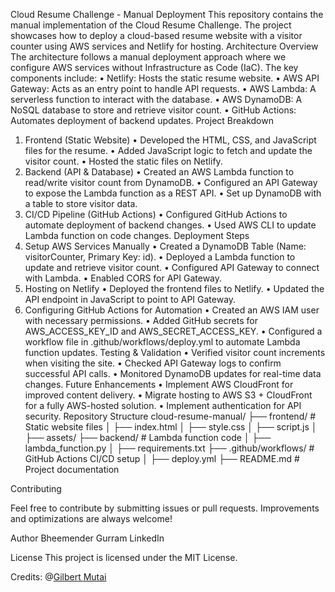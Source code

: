 Cloud Resume Challenge - Manual Deployment
This repository contains the manual implementation of the Cloud Resume Challenge. The project showcases how to deploy a cloud-based resume website with a visitor counter using AWS services and Netlify for hosting.
Architecture Overview
The architecture follows a manual deployment approach where we configure AWS services without Infrastructure as Code (IaC). The key components include:
•	Netlify: Hosts the static resume website.
•	AWS API Gateway: Acts as an entry point to handle API requests.
•	AWS Lambda: A serverless function to interact with the database.
•	AWS DynamoDB: A NoSQL database to store and retrieve visitor count.
•	GitHub Actions: Automates deployment of backend updates.
Project Breakdown
1. Frontend (Static Website)
•	Developed the HTML, CSS, and JavaScript files for the resume.
•	Added JavaScript logic to fetch and update the visitor count.
•	Hosted the static files on Netlify.
2. Backend (API & Database)
•	Created an AWS Lambda function to read/write visitor count from DynamoDB.
•	Configured an API Gateway to expose the Lambda function as a REST API.
•	Set up DynamoDB with a table to store visitor data.
3. CI/CD Pipeline (GitHub Actions)
•	Configured GitHub Actions to automate deployment of backend changes.
•	Used AWS CLI to update Lambda function on code changes.
Deployment Steps
1. Setup AWS Services Manually
•	Created a DynamoDB Table (Name: visitorCounter, Primary Key: id).
•	Deployed a Lambda function to update and retrieve visitor count.
•	Configured API Gateway to connect with Lambda.
•	Enabled CORS for API Gateway.
2. Hosting on Netlify
•	Deployed the frontend files to Netlify.
•	Updated the API endpoint in JavaScript to point to API Gateway.
3. Configuring GitHub Actions for Automation
•	Created an AWS IAM user with necessary permissions.
•	Added GitHub secrets for AWS_ACCESS_KEY_ID and AWS_SECRET_ACCESS_KEY.
•	Configured a workflow file in .github/workflows/deploy.yml to automate Lambda function updates.
Testing & Validation
•	Verified visitor count increments when visiting the site.
•	Checked API Gateway logs to confirm successful API calls.
•	Monitored DynamoDB updates for real-time data changes.
Future Enhancements
•	Implement AWS CloudFront for improved content delivery.
•	Migrate hosting to AWS S3 + CloudFront for a fully AWS-hosted solution.
•	Implement authentication for API security.
Repository Structure
cloud-resume-manual/
├── frontend/            # Static website files
│   ├── index.html
│   ├── style.css
│   ├── script.js
│   ├── assets/
├── backend/             # Lambda function code
│   ├── lambda_function.py
│   ├── requirements.txt
├── .github/workflows/   # GitHub Actions CI/CD setup
│   ├── deploy.yml
├── README.md            # Project documentation

Contributing

Feel free to contribute by submitting issues or pull requests. Improvements and optimizations are always welcome!

Author
Bheemender Gurram
LinkedIn

License
This project is licensed under the MIT License.


Credits: @[Gilbert Mutai](https://github.com/Mutai-Gilbert/Mutai-Gilbert)
